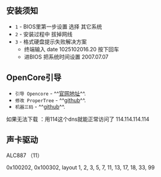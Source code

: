 ## 安装须知

* `1` - BIOS里第一步设置 选择 其它系统
* `2` - 安装过程中 拔掉网线
* `3` - 格式硬盘提示失败解决方案
     * 终端输入 date 1025102016.20 按下回车
     * 进BIOS 把系统时间设置 2007.07.07


## OpenCore引导
* `引导 Opencore`  - ^^[官网地址](https://dortania.github.io/OpenCore-Install-Guide/)^^.
* `修改 ProperTree`  - ^^[github](https://github.com/corpnewt/ProperTree)^^.
* `机器三码`  - ^^[github](https://github.com/corpnewt/GenSMBIOS)^^.

如果无法下载 ：用114这个dns就能正常访问了 114.114.114.114

## 声卡驱动
ALC887  （11）

0x100202, 0x100302, layout 1, 2, 3, 5, 7, 11, 13, 17, 18, 33, 99